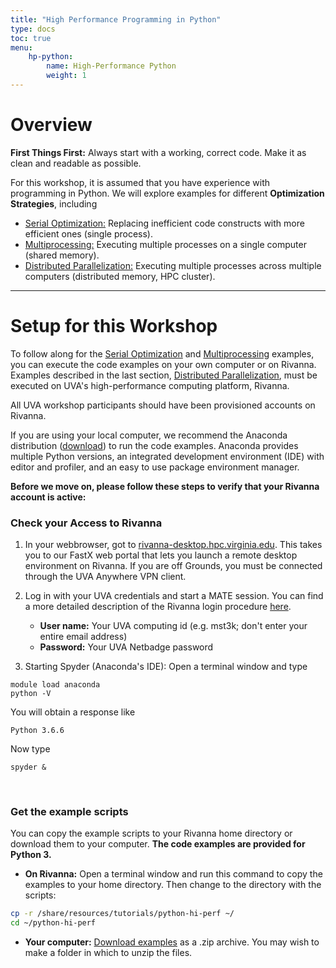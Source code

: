 ```yaml
---
title: "High Performance Programming in Python"
type: docs
toc: true
menu:
    hp-python:
        name: High-Performance Python
        weight: 1
---
```


# Overview

**First Things First:** Always start with a working, correct code. Make it as clean and readable as possible.

For this workshop, it is assumed that you have experience with programming in Python. We will explore examples for different **Optimization Strategies**, including

* [Serial Optimization:](serial-optimization) Replacing inefficient code constructs with more efficient ones (single process).
* [Multiprocessing:](multiprocessing) Executing multiple processes on a single computer (shared memory).
* [Distributed Parallelization:](distributed-parallelization) Executing multiple processes across multiple computers (distributed memory, HPC cluster).

- - -

# Setup for this Workshop

To follow along for the [Serial Optimization](#serial-optimization-strategies) and [Multiprocessing](#multiprocessing) examples, you can execute the code examples on your own computer or on Rivanna.  Examples described in the last section, [Distributed Parallelization](#distributed-parallelization), must be executed on UVA's high-performance computing platform, Rivanna.

All UVA workshop participants should have been provisioned accounts on Rivanna. 

If you are using your local computer, we recommend the Anaconda distribution (<a href="https://www.anaconda.com/distribution/" target="balnk_">download</a>) to run the code examples. Anaconda provides multiple Python  versions, an integrated development environment (IDE) with editor and profiler, and an easy to use package environment manager.

**Before we move on, please follow these steps to verify that your Rivanna account is active:**

### Check your Access to Rivanna

1. In your webbrowser, got to <a href="https://rivanna-desktop.hpc.virginia.edu" target="_blank">rivanna-desktop.hpc.virginia.edu</a>.  This takes you to our FastX web portal that lets you launch a remote desktop environment on Rivanna.  If you are off Grounds, you must be connected through the UVA Anywhere VPN client.

2. Log in with your UVA credentials and start a MATE session.  You can find a more detailed description of the Rivanna login procedure <a href="https://www.rc.virginia.edu/userinfo/rivanna/logintools/fastx/" target="_blank">here</a>.
	* **User name:** Your UVA computing id (e.g. mst3k; don't enter your entire email address)
	* **Password:** Your UVA Netbadge password 

3. Starting Spyder (Anaconda's IDE): Open a terminal window and type
```
module load anaconda
python -V
```
You will obtain a response like
```
Python 3.6.6
```
Now type
```
spyder &
```
<br>

### Get the example scripts 
	
You can copy the example scripts to your Rivanna home directory or download them to your computer. **The code examples are provided for Python 3.** 


* **On Rivanna:** Open a terminal window and run this command to copy the examples to your home directory.  Then change to the directory with the scripts:
```bash
cp -r /share/resources/tutorials/python-hi-perf ~/
cd ~/python-hi-perf
```
      
* **Your computer:**  [Download examples](/notes/python-hi-perf/hi-perf-python.zip) as a .zip archive.  You may wish to make a folder in which to unzip the files.
